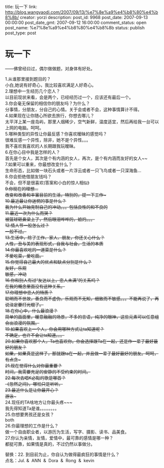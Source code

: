 title: 玩一下
link: http://blog.wangyaodi.com/2007/09/13/%e7%8e%a9%e4%b8%80%e4%b8%8b/
creator: yorzi
description: 
post_id: 9968
post_date: 2007-09-13 00:00:00
post_date_gmt: 2007-09-12 16:00:00
comment_status: open
post_name: %e7%8e%a9%e4%b8%80%e4%b8%8b
status: publish
post_type: post

# 玩一下

——佛曾经曰过，偶尔做做题，对身体有好处。  
  
1.从谁那里接到题目的？   
小白,她说有好奇心，我比较喜欢满足人好奇心。  
2.理想中一生经历几个恋人？   
以目前现状来看，会是两个，已经经历过一个，应该还有最后一个。  
3.你会毫无保留的相信你的朋友吗？为什么？  
分事情，分朋友，分自己的心情。关于会或者不会，这种事情算计不得。  
4.如果现在让你随心所欲去旅行，你想去哪儿？   
太平洋上某一座岛屿，那里人烟稀少，空气新鲜，温度适宜，然后再给我一台可以上网的电脑。呵呵。  
5.哪种类型的异性让你最反感？你喜欢暧昧的感觉吗？   
很难反感一个异性，除非，她不是个异性。。。  
我不喜欢我喜欢的人长期跟我玩暧昧。    
6.在你心目中我是怎样的人？  
首先是个女人，其次是个有内涵的女人，再次，是个有内涵而友好的女人~~  
7.如果可以重来，你最想改变什么？   
生命形态，比如做一块石头或者一片浮云或者一只飞鸟或者一只深海鱼…  
8.你会拒绝借朋友钱吗？  
不会，但不是很喜欢(答案和小白的惊人相似~~)  
9.你现在的理想…  
改变和改善和丰富目前的生活，特别的，提一下工作~  
10.最近最让你迷惘的事是什么？  
我为什么开始克制自己的冲动。。。包括良性的和不良的  
11.最近一次为什么而哭？  
被篮球砸鼻梁上了，然后眼泪哗哗的，娘的。。。  
12.情人节一般怎么过？  
一般不过。  
13.生活中，除了工作、家人、朋友，你还关心什么？  
人性，丑与美的表现形式，自我与社会，生活的本质  
14.你最喜欢吃的一道菜是什么？  
不爱吃菜，爱吃面。  
15.你觉得自己最大的优点和缺点分别是什么？  
友好，乐观  
敏感，冲动  
16.你和别人有过“友达以上，恋人未满”的关系吗？  
在我的概念里面没有这种关系。  
17.你理想中恋人的特质？  
聪明而不世故，善良而不虚伪，乐观而不无知，细致而不敏感。。。不能再说了，再说注定要打光棍了。  
18.在你心中，什么最浪漫？  
简单的画面里，暖意融融的场景，不多的言语，纯净的眼神，这些元素可以任意组合出浪漫的氛围。  
19.如果喜欢上一个人，你会用哪种方式让ta知道呢？  
不确定，也许不会让ta知道。。。  
20.如果你喜欢那个人，Ta也喜欢你。你会选择跟Ta在一起，还是作一辈子最好最好的朋友？  
如果，如果真是这样子，那就跟ta在一起，并且做一辈子最好最好的朋友。呵呵，有点贪~  
21.现在觉得什么对你最重要？  
时间，我需要充足的安静的不受约束的时间。  
22.每次去唱K必點的歌是哪首？  
《忽然之间》，哪怕只是听听。  
23.最近什么是让你最开心？  
游泳~~~  
24.现任的TA啥地方让你最头疼~~~   
我先得知道Ta是谁。。。。。。。。  
25.你想要男孩还是女孩？  
both  
26.你最理想的工作是什么？  
做一个自由职业者，以游历为生活，写字、摄影、读书、品美食。  
27.你认为亲情，友情，爱情中，最可靠的感情是哪一种？  
都挺可靠，如果情是真的，不过仍然以事做分。  
  
替换：22. 到目前为止，你自认为做得最疯狂的事情是什么？  
点名：Jul. &  ANN  &  Dora  &  Rong  &  kevin